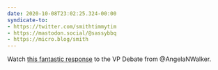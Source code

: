 ```yaml
---
date: 2020-10-08T23:02:25.324-00:00
syndicate-to:
- https://twitter.com/smithtimmytim
- https://mastodon.social/@sassybbq
- https://micro.blog/smith
---
```

Watch [this fantastic response](https://youtu.be/Z0Aj5Os3Okw) to the VP Debate from @AngelaNWalker.

